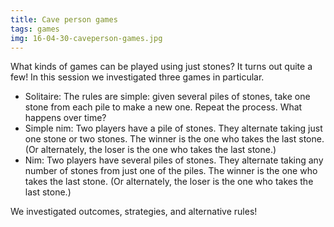 ```yaml
---
title: Cave person games
tags: games
img: 16-04-30-caveperson-games.jpg
---
```


What kinds of games can be played using just stones? It turns out quite a few! In this session we investigated three games in particular.<!--more-->

<ul>
<li>Solitaire: The rules are simple: given several piles of stones, take one stone from each pile to make a new one. Repeat the process. What happens over time?</li>
<li>Simple nim: Two players have a pile of stones. They alternate taking just one stone or two stones. The winner is the one who takes the last stone. (Or alternately, the loser is the one who takes the last stone.)</li>
<li>Nim: Two players have several piles of stones. They alternate taking any number of stones from  just one of the piles. The winner is the one who takes the last stone. (Or alternately, the loser is the one who takes the last stone.)</li>
</ul>
<p>We investigated outcomes, strategies, and alternative rules!</p>
